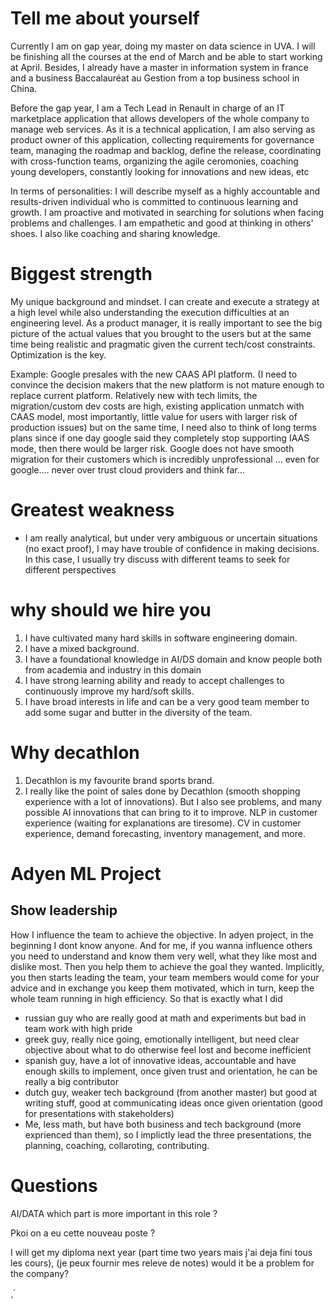 # Tell me about yourself

Currently I am on gap year, doing my master on data science in UVA. I will be finishing all the courses at the end of March and be able to start working at April. Besides, I already have a master in information system in france and a business Baccalauréat au Gestion from a top business school in China.

Before the gap year, I am a Tech Lead in Renault in charge of an IT marketplace application that allows developers of the whole company to manage web services. As it is a technical application, I am also serving as product owner of this application, collecting requirements for governance team, managing the roadmap and backlog, define the release, coordinating with cross-function teams, organizing the agile ceromonies, coaching young developers, constantly looking for innovations and new ideas, etc

In terms of personalities:
I will describe myself as a highly accountable and results-driven individual who is committed to continuous learning and growth. I am proactive and motivated in searching for solutions when facing problems and challenges. I am empathetic and good at thinking in others' shoes. I also like coaching and sharing knowledge.


# Biggest strength
My unique background and mindset. I can create and execute a strategy at a high level while also understanding the execution difficulties at an engineering level. As a product manager, it is really important to see the big picture of the actual values that you brought to the users but at the same time being realistic and pragmatic given the current tech/cost constraints. Optimization is the key. 

Example: Google presales with the new CAAS API platform. (I need to convince the decision makers that the new platform is not mature enough to replace current platform. Relatively new with tech limits, the migration/custom dev costs are high, existing application unmatch with CAAS model, most importantly, little value for users with larger risk of production issues) but on the same time, I need also to think of long terms plans since if one day google said they completely stop supporting IAAS mode, then there would be larger risk. Google does not have smooth migration for their customers which is incredibly unprofessional ... even for google.... never over trust cloud providers and think far...

# Greatest weakness
- I am really analytical, but under very ambiguous or uncertain situations (no exact proof), I may have trouble of confidence in making decisions. In this case, I usually try discuss with different teams to seek for different perspectives

# why should we hire you
1. I have cultivated many hard skills in software engineering domain. 
2. I have a mixed background.
3. I have a foundational knowledge in AI/DS domain and know people both from academia and industry in this domain
4. I have strong learning ability and ready to accept challenges to continuously improve my hard/soft skills. 
5. I have broad interests in life and can be a very good team member to add some sugar and butter in the diversity of the team.

# Why decathlon
1. Decathlon is my favourite brand sports brand.
2. I really like the point of sales done by Decathlon (smooth shopping experience with a lot of innovations). But I also see problems, and many possible AI innovations that can bring to it to improve. NLP in customer experience (waiting for explanations are tiresome). CV in customer experience, demand forecasting, inventory management, and more.


# Adyen ML Project
## Show leadership
How I influence the team to achieve the objective. In adyen project, in the beginning I dont know anyone. And for me, if you wanna influence others you need to understand and know them very well, what they like most and dislike most. Then you help them to achieve the goal they wanted. Implicitly, you then starts leading the team, your team members would come for your advice and in exchange you keep them motivated, which in turn, keep the whole team running in high efficiency. So that is exactly what I did
- russian guy who are really good at math and experiments but bad in team work with high pride
- greek guy, really nice going, emotionally intelligent, but need clear objective about what to do otherwise feel lost and become inefficient
- spanish guy, have a lot of innovative ideas, accountable and have enough skills to implement, once given trust and orientation, he can be really a big contributor
- dutch guy, weaker tech background (from another master) but good at writing stuff, good at communicating ideas once given orientation (good for presentations with stakeholders)
- Me, less math, but have both business and tech background (more exprienced than them), so I implictly lead the three presentations, the planning, coaching, collaroting, contributing.


# Questions

AI/DATA which part is more important in this role ?

Pkoi on a eu cette nouveau poste ?

I will get my diploma next year (part time two years mais j'ai deja fini tous les cours), (je peux fournir mes releve de notes) would it be a problem for the company?
   





¸`








